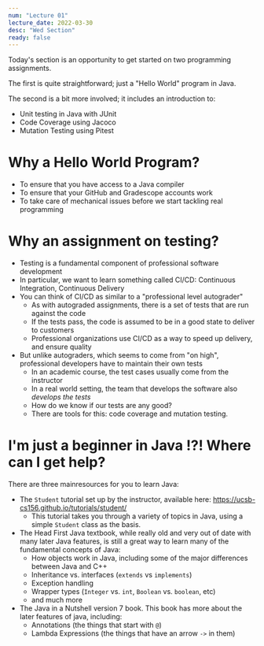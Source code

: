 ```yaml
---
num: "Lecture 01"
lecture_date: 2022-03-30
desc: "Wed Section"
ready: false
---
```


Today's section is an opportunity to get started on two programming assignments.

The first is quite straightforward; just a "Hello World" program in Java.

The second is a bit more involved; it includes an introduction to:
* Unit testing in Java with JUnit
* Code Coverage using Jacoco
* Mutation Testing using Pitest

# Why a Hello World Program?
* To ensure that you have access to a Java compiler
* To ensure that your GitHub and Gradescope accounts work
* To take care of mechanical issues before we start tackling real programming

# Why an assignment on testing?

* Testing is a fundamental component of professional software development
* In particular, we want to learn something called CI/CD: Continuous Integration, Continuous Delivery
* You can think of CI/CD as similar to a "professional level autograder"
  - As with autograded assignments, there is a set of tests that are run against the code
  - If the tests pass, the code is assumed to be in a good state to deliver to customers
  - Professional organizations use CI/CD as a way to speed up delivery, and ensure quality
* But unlike autograders, which seems to come from "on high", professional developers have to maintain their own tests
  - In an academic course, the test cases usually come from the instructor
  - In a real world setting, the team that develops the software also *develops the tests*
  - How do we know if our tests are any good?
  - There are tools for this: code coverage and mutation testing.

# I'm just a beginner in Java !?! Where can I get help?

There are three mainresources for you to learn Java:

* The `Student` tutorial set up by the instructor, available here: <https://ucsb-cs156.github.io/tutorials/student/>
  - This tutorial takes you through a variety of topics in Java, using a simple `Student` class as the basis.
* The Head First Java textbook, while really old and very out of date with many later Java features, is still a great way to learn many of the fundamental concepts of Java:
  - How objects work in Java, including some of the major differences between Java and C++
  - Inheritance vs. interfaces (`extends` vs `implements`)
  - Exception handling
  - Wrapper types (`Integer` vs. `int`, `Boolean` vs. `boolean`, etc)
  - and much more
* The Java in a Nutshell version 7 book.  This book has more about the later features of java, including:
  - Annotations (the things that start with `@`)
  - Lambda Expressions (the things that have an arrow `->` in them)
 
